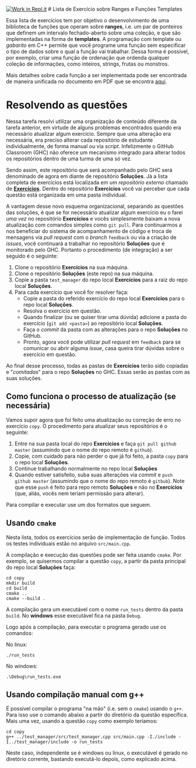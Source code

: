 [![Work in Repl.it](https://classroom.github.com/assets/work-in-replit-14baed9a392b3a25080506f3b7b6d57f295ec2978f6f33ec97e36a161684cbe9.svg)](https://classroom.github.com/online_ide?assignment_repo_id=4918828&assignment_repo_type=AssignmentRepo)
﻿# Lista de Exercício sobre Ranges e Funções Templates

Essa lista de exercícios tem por objetivo o desenvolvimento de uma biblioteca de funções que operam sobre **ranges**, i.e. um par de ponteiros que definem um intervalo fechado-aberto sobre uma coleção, e que são implementadas na forma de **templates**. A programação com template ou _gabarito_ em C++ permite que você programe uma função sem especificar o tipo de dados sobre o qual a função vai trabalhar. Dessa forma é possível, por exemplo, criar uma função de ordenação que ordenda qualquer coleção de informações, como inteiros, strings, frutas ou monstros.

Mais detalhes sobre cada função a ser implementada pode ser encontrada de maneira unificada no documento em PDF que se encontra [aqui](https://github.com/selan-ufrn/lp1-2021.1-exercicios-ranges/tree/master/docs).


# Resolvendo as questões

Nessa tarefa resolvi utilizar uma organização de conteúdo diferente da tarefa anterior, em virtude de alguns problemas encontrados quando era necessário atualizar algum exercício. Sempre que uma alteração era necessária, era preciso alterar cada repositório de estudante individualmente, de forma manual ou via _script_. Infelizmente o GitHub Classroom (GHC) não oferece um mecanismo integrado para alterar todos os repositórios dentro de uma turma de uma só vez.

Sendo assim, este repositório que será acompanhado pelo GHC será denominado de agora em diante de repositório **Soluções**. Já a lista completa de exercícios está localizada em um _repositório externo_ chamado de [**Exercícios**](https://github.com/selan-ufrn/lp1-2021.1-exercicios-ranges). Dentro do repositório **Exercícios** você vai perceber que cada questão está organizada em uma pasta individual. 

A vantagem desse novo esquema organizacional, separando as questões das soluções, é que se for necessário atualizar algum exercício eu o farei _uma vez_ no repositório **Exercícios** e vocês simplesmente baixam a nova atualização com comandos simples como `git pull`. Para continuarmos a nos beneficiar do sistema de acompanhamento de código e troca de mensagens via _pull request_ com o _branch_ `feedback` ou via a criação de _issues_, você continuará a trabalhar no repositório **Soluções** que é monitorado pelo GHC. Portanto o procedimento (de integração) a ser seguido é o seguinte:

1. Clone o repositório **Exercícios** na sua máquina.
2. Clone o repositório **Soluções** (este repo) na sua máquina.
3. Copie a pasta `test_manager` do repo local **Exercícios** para a raiz do repo local **Soluções**.
3. Para cada exercício que você for resolver faça:
    + Copie a pasta do referido exercício do repo local **Exercícios** para o repo local **Soluções**.
    + Resolva o exercício em questão.
    + Quando finalizar (ou se quiser tirar uma dúvida) adicione a pasta do exercício (`git add <pasta>`) ao repositório local **Soluções**.
    + Faça o _commit_ da pasta com as alterações para o repo **Soluções** no GitHub.
    + Pronto, agora você pode utilizar _pull request_ em `feedback` para se comunicar ou abrir alguma _issue_, casa queira tirar dúvidas sobre o exercício em questão.
    
Ao final desse processo, todas as pastas de **Exercícios** terão sido copiadas e "_comitadas_" para o repo **Soluções** no GHC. Essas serão as pastas com as suas soluções.

## Como funciona o processo de atualização (se necessária)

Vamos supor agora que foi feito uma atualização ou correção de erro no exercício `copy`. O procedimento para atualizar seus repositórios é o seguinte:
1. Entre na sua pasta local do repo **Exercícios** e faça `git pull github master` (assumindo que o nome do repo remoto é `github`).
2. Copie, com cuidado para não perder o que já foi feito, a pasta `copy` para o repo local **Soluções**.
3. Continue trabalhando normalmente no repo local **Soluções**
4. Quando estiver satisfeito, suba suas alterações via _commit_ e  `push github master` (assumindo que o nome do repo remoto é `gitbub`). Note que esse `push` é feito para repo remoto **Soluções** e não no **Exercícios** (que, aliás, vocês nem teriam permissão para alterar).

Para compilar e executar use um dos formatos que seguem.

## Usando `cmake`
Nesta lista, todos os exercícios serão de implementação de função. Todos os testes individuais estão no arquivo `src/main.cpp`.

A compilação e execução das questões pode ser feita usando `cmake`. Por exemplo, se quisermos compilar a questão `copy`, a partir da pasta principal do repo local **Soluções** faça:

```
cd copy
mkdir build
cd build
cmake ..
cmake --build .
```
A compilação gera um executável com o nome `run_tests` dentro da pasta `build`. No __windows__ esse executável fica na pasta `Debug`.

Logo após a compilação, para executar o programa gerado use os comandos:

No linux:
```
./run_tests
```
No windows:
```
.\Debug\run_tests.exe
```

## Usando compilação manual com g++

É possível compilar o programa "na mão" (i.e. sem o `cmake`) usando o `g++`. Para isso use o comando abaixo a partir do diretório da questão específica. Mais uma vez, usando a questão `copy` como exemplo teríamos:
```
cd copy
g++ ../test_manager/src/test_manager.cpp src/main.cpp -I./include -I../test_manager/include -o run_tests
```
Neste caso, independente se é windows ou linux, o executável é gerado no diretório corrente, bastando executá-lo depois, como explicado acima.
